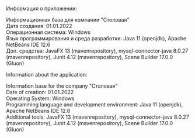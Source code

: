 Информация о приложении:

Информационная база для компании "Столовая"  
Дата создания: 01.01.2022  
Операционная система: Windows  
Язык программирования и среда разработки: Java 11 (openjdk), Apache NetBeans IDE 12.6  
Доп. средства: JavaFX 13 (mavenrepository), mysql-connector-java 8.0.27 (mavenrepository), Junit 4.12 (mavenrepository), Scene Builder 17.0.0 (Gluon)



Information about the application:

Information base for the company "Столовая"  
Date of creation: 01.01.2022   
Operating System: Windows  
Programming language and development environment: Java 11 (openjdk), Apache NetBeans IDE 12.6  
Additional tools: JavaFX 13 (mavenrepository), mysql-connector-java 8.0.27 (mavenrepository), Junit 4.12 (mavenrepository), Scene Builder 17.0.0 (Gluon)
